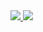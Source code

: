 <a href="https://portal.azure.com/#create/Microsoft.Template/uri/https%3A%2F%2Fraw.githubusercontent.com%2Fcemvarol%2FNewVNet2%2Fmaster%2FCheck.json" target="_blank">
    <img src="http://azuredeploy.net/deploybutton.png"/>
</a>

<a href="http://armviz.io/#/?load=https%3A%2F%2Fraw.githubusercontent.com%2Fcemvarol%2FNewVNet2%2Fmaster%2FCheck.json" target="_blank">
    <img src="http://armviz.io/visualizebutton.png"/>
</a>
